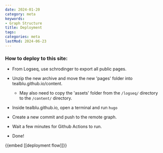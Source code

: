 ```yaml
---
date: 2024-01-20
category: meta
keywords:
- Graph Structure
title: Deployment
tags:
categories: meta
lastMod: 2024-06-23
---
```

### How to deploy to this site:

  + From Logseq, use schrodinger to export all public pages.

  + Unzip the new archive and move the new 'pages' folder into tealblu.github.io/content.

    + May also need to copy the 'assets' folder from the `/logseq/` directory to the `/content/` directory.

  + Inside tealblu.github.io, open a terminal and run `hugo`

  + Create a new commit and push to the remote graph.

  + Wait a few minutes for Github Actions to run.

  + Done!

{{embed [[deployment flow]]}}
